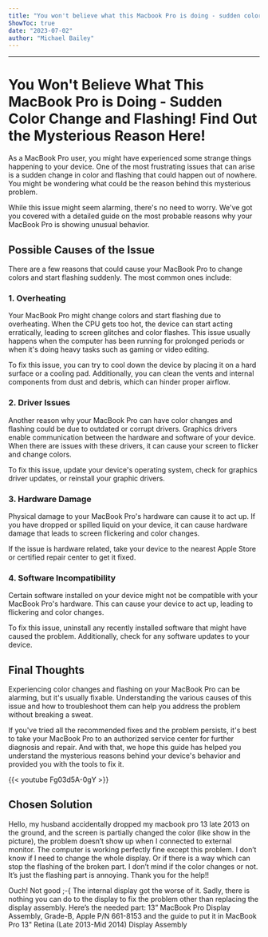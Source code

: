 ```yaml
---
title: "You won't believe what this Macbook Pro is doing - sudden color change and flashing! Find out the mysterious reason here!"
ShowToc: true 
date: "2023-07-02"
author: "Michael Bailey"
---
```

*****
# You Won't Believe What This MacBook Pro is Doing - Sudden Color Change and Flashing! Find Out the Mysterious Reason Here!

As a MacBook Pro user, you might have experienced some strange things happening to your device. One of the most frustrating issues that can arise is a sudden change in color and flashing that could happen out of nowhere. You might be wondering what could be the reason behind this mysterious problem.

While this issue might seem alarming, there's no need to worry. We've got you covered with a detailed guide on the most probable reasons why your MacBook Pro is showing unusual behavior.

## Possible Causes of the Issue

There are a few reasons that could cause your MacBook Pro to change colors and start flashing suddenly. The most common ones include:

### 1. Overheating

Your MacBook Pro might change colors and start flashing due to overheating. When the CPU gets too hot, the device can start acting erratically, leading to screen glitches and color flashes. This issue usually happens when the computer has been running for prolonged periods or when it's doing heavy tasks such as gaming or video editing.

To fix this issue, you can try to cool down the device by placing it on a hard surface or a cooling pad. Additionally, you can clean the vents and internal components from dust and debris, which can hinder proper airflow.

### 2. Driver Issues

Another reason why your MacBook Pro can have color changes and flashing could be due to outdated or corrupt drivers. Graphics drivers enable communication between the hardware and software of your device. When there are issues with these drivers, it can cause your screen to flicker and change colors.

To fix this issue, update your device's operating system, check for graphics driver updates, or reinstall your graphic drivers.

### 3. Hardware Damage

Physical damage to your MacBook Pro's hardware can cause it to act up. If you have dropped or spilled liquid on your device, it can cause hardware damage that leads to screen flickering and color changes.

If the issue is hardware related, take your device to the nearest Apple Store or certified repair center to get it fixed.

### 4. Software Incompatibility

Certain software installed on your device might not be compatible with your MacBook Pro's hardware. This can cause your device to act up, leading to flickering and color changes.

To fix this issue, uninstall any recently installed software that might have caused the problem. Additionally, check for any software updates to your device.

## Final Thoughts

Experiencing color changes and flashing on your MacBook Pro can be alarming, but it's usually fixable. Understanding the various causes of this issue and how to troubleshoot them can help you address the problem without breaking a sweat.

If you've tried all the recommended fixes and the problem persists, it's best to take your MacBook Pro to an authorized service center for further diagnosis and repair. And with that, we hope this guide has helped you understand the mysterious reasons behind your device's behavior and provided you with the tools to fix it.

{{< youtube Fg03d5A-0gY >}} 



## Chosen Solution
 Hello,
my husband accidentally dropped my macbook pro 13 late 2013 on the ground, and the screen is partially changed the color (like show in the picture), the problem doesn’t show up when I connected to external monitor.  The computer is working perfectly fine except this problem. I don’t know if I need to change the whole display. Or if there is a way which can stop the flashing of the broken part. I don’t mind if the color changes or not. It’s just the flashing part is annoying. Thank you for the help!!

 Ouch! Not good ;-{ The internal display got the worse of it.
Sadly, there is nothing you can do to the display to fix the problem other than replacing the display assembly. Here’s the needed part: 13” MacBook Pro Display Assembly, Grade-B, Apple P/N 661-8153 and the guide to put it in MacBook Pro 13" Retina (Late 2013-Mid 2014) Display Assembly





